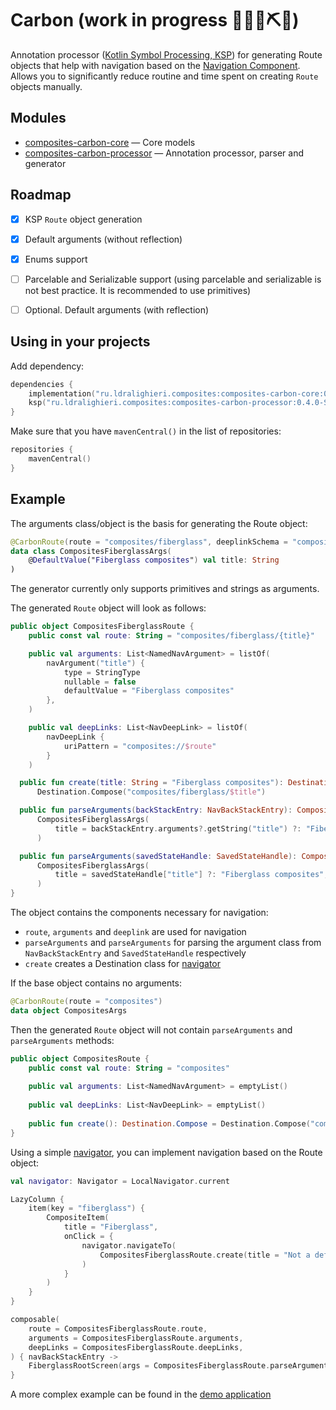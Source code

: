 
# Carbon (work in progress 🚧🔧️👷⛏🚧)

Annotation processor ([Kotlin Symbol Processing, KSP][ksp]) for generating Route objects that help with navigation based on the [Navigation Component][navigation].
Allows you to significantly reduce routine and time spent on creating `Route` objects manually.


## Modules
* [composites-carbon-core] &mdash; Core models
* [composites-carbon-processor] &mdash; Annotation processor, parser and generator


## Roadmap

- [X] KSP `Route` object generation
- [X] Default arguments (without reflection)
- [X] Enums support
- [ ] Parcelable and Serializable support (using parcelable and serializable is not best practice. It is recommended to use primitives)
- [ ] Optional. Default arguments (with reflection)


## Using in your projects

Add dependency:

```kotlin
dependencies {
    implementation("ru.ldralighieri.composites:composites-carbon-core:0.4.0-SNAPSHOT")
    ksp("ru.ldralighieri.composites:composites-carbon-processor:0.4.0-SNAPSHOT")
}
```

Make sure that you have `mavenCentral()` in the list of repositories:

```kotlin
repositories {
    mavenCentral()
}
```


## Example

The arguments class/object is the basis for generating the Route object:
```kotlin
@CarbonRoute(route = "composites/fiberglass", deeplinkSchema = "composites")
data class CompositesFiberglassArgs(
    @DefaultValue("Fiberglass composites") val title: String
)
```
The generator currently only supports primitives and strings as arguments.

The generated `Route` object will look as follows:
```kotlin
public object CompositesFiberglassRoute { 
    public const val route: String = "composites/fiberglass/{title}"

    public val arguments: List<NamedNavArgument> = listOf(
        navArgument("title") { 
            type = StringType
            nullable = false
            defaultValue = "Fiberglass composites"
        },
    )

    public val deepLinks: List<NavDeepLink> = listOf(
        navDeepLink {
            uriPattern = "composites://$route"
        }
    )

  public fun create(title: String = "Fiberglass composites"): Destination.Compose = 
      Destination.Compose("composites/fiberglass/$title")

  public fun parseArguments(backStackEntry: NavBackStackEntry): CompositesFiberglassArgs = 
      CompositesFiberglassArgs(
          title = backStackEntry.arguments?.getString("title") ?: "Fiberglass composites",
      )

  public fun parseArguments(savedStateHandle: SavedStateHandle): CompositesFiberglassArgs = 
      CompositesFiberglassArgs(
          title = savedStateHandle["title"] ?: "Fiberglass composites",
      )
}
```
The object contains the components necessary for navigation:
- `route`, `arguments` and `deeplink` are used for navigation
- `parseArguments` and `parseArguments` for parsing the argument class from `NavBackStackEntry` and `SavedStateHandle` respectively
- `create` creates a Destination class for [navigator]

If the base object contains no arguments:
```kotlin
@CarbonRoute(route = "composites")
data object CompositesArgs
```

Then the generated `Route` object will not contain `parseArguments` and `parseArguments` methods:
```kotlin
public object CompositesRoute {
    public const val route: String = "composites"
    
    public val arguments: List<NamedNavArgument> = emptyList()
    
    public val deepLinks: List<NavDeepLink> = emptyList()
    
    public fun create(): Destination.Compose = Destination.Compose("composites")
}
```

Using a simple [navigator], you can implement navigation based on the Route object:
```kotlin
val navigator: Navigator = LocalNavigator.current

LazyColumn {
    item(key = "fiberglass") {
        CompositeItem(
            title = "Fiberglass",
            onClick = {
                navigator.navigateTo(
                    CompositesFiberglassRoute.create(title = "Not a default title")
                )
            }
        )
    }
}

composable(
    route = CompositesFiberglassRoute.route,
    arguments = CompositesFiberglassRoute.arguments,
    deepLinks = CompositesFiberglassRoute.deepLinks,
) { navBackStackEntry ->
    FiberglassRootScreen(args = CompositesFiberglassRoute.parseArguments(navBackStackEntry))
}
```

A more complex example can be found in the [demo application][demo]


[ksp]: https://kotlinlang.org/docs/ksp-overview.html
[navigator]: https://github.com/LDRAlighieri/Composites/blob/master/sample/src/main/kotlin/ru/ldralighieri/composites/sample/navigation/Navigator.kt
[composites-carbon-core]: https://github.com/LDRAlighieri/Composites/tree/main/composites-carbon/core
[composites-carbon-processor]: https://github.com/LDRAlighieri/Composites/tree/main/composites-carbon/processor
[navigation]: https://developer.android.com/guide/navigation
[demo]: https://github.com/LDRAlighieri/Composites/blob/master/sample/src/main/kotlin/ru/ldralighieri/composites/sample/navigation/AppNavHost.kt
